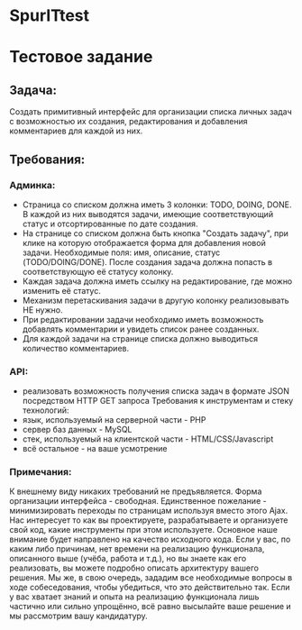 # SpurITtest

# Тестовое задание

## Задача:

Создать примитивный интерфейс для организации списка личных задач с возможностью их создания, редактирования и добавления комментариев для каждой из них.

## Требования:

### Админка:
* Страница со списком должна иметь 3 колонки: TODO, DOING, DONE. В каждой из них выводятся задачи, имеющие соответствующий статус и отсортированные по дате создания.
* На странице со списком должна быть кнопка "Создать задачу", при клике на которую отображается форма для добавления новой задачи. Необходимые поля: имя, описание, статус (TODO/DOING/DONE). После создания задача должна попасть в соответствующую её статусу колонку.
* Каждая задача должна иметь ссылку на редактирование, где можно изменить её статус.
* Механизм перетаскивания задачи в другую колонку реализовывать НЕ нужно.
* При редактировании задачи необходимо иметь возможность добавлять комментарии и увидеть список ранее созданных.
* Для каждой задачи на странице списка должно выводиться количество комментариев.
### API:
* реализовать возможность получения списка задач в формате JSON посредством HTTP GET запроса
Требования к инструментам и стеку технологий:
* язык, используемый на серверной части - PHP
* сервер баз данных - MySQL
* стек, используемый на клиентской части - HTML/CSS/Javascript
* всё остальное - на ваше усмотрение
### Примечания:
К внешнему виду никаких требований не предъявляется. Форма организации интерфейса - свободная. Единственное пожелание - минимизировать переходы по страницам используя вместо этого Ajax.
Нас интересует то как вы проектируете, разрабатываете и организуете свой код, какие инструменты при этом используете. Основное наше внимание будет направлено на качество исходного кода.
Если у вас, по каким либо причинам, нет времени на реализацию функционала, описанного выше (учёба, работа и т.д.), но вы знаете как его реализовать, вы можете подробно описать архитектуру вашего решения. Мы же, в свою очередь, зададим все необходимые вопросы в ходе собеседования, чтобы убедиться, что это действительно так.
Если у вас хватает знаний и опыта на реализацию функционала лишь частично или сильно упрощённо, всё равно высылайте ваше решение и мы рассмотрим вашу кандидатуру.

